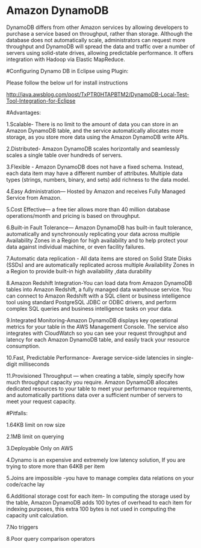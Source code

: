 
# Amazon DynamoDB


DynamoDB differs from other Amazon services by allowing developers to purchase a service based on throughput, rather than storage. Although the database does not automatically scale, 
administrators can request more throughput and DynamoDB will spread the data and traffic over a number of servers using solid-state drives, allowing predictable performance. It offers integration
with Hadoop via Elastic MapReduce.

#Configuring Dynamo DB in Eclipse using Plugin:

Please follow the below url for install instructions

http://java.awsblog.com/post/TxPTR0HTAPBTM2/DynamoDB-Local-Test-Tool-Integration-for-Eclipse

#Advantages:

1.Scalable- There is no limit to the amount of data you can store in an Amazon DynamoDB table, and the service automatically allocates more storage, as you store more data using the Amazon DynamoDB write APIs.

2.Distributed- Amazon DynamoDB scales horizontally and seamlessly scales a single table over hundreds of servers.

3.Flexible - Amazon DynamoDB does not have a fixed schema. Instead, each data item may have a different number of attributes. Multiple data types (strings, numbers, binary, and sets) add richness to the data model.

4.Easy Administration— Hosted by Amazon and receives Fully Managed Service from Amazon.

5.Cost Effective— a free tier allows more than 40 million database operations/month and pricing is based on throughput.

6.Built-in Fault Tolerance— Amazon DynamoDB has built-in fault tolerance, automatically and synchronously replicating your data across multiple Availability Zones in a Region for high availability and to help protect your data against individual machine, or even facility failures.

7.Automatic data replication - All data items are stored on Solid State Disks (SSDs) and are automatically replicated across multiple Availability Zones in a Region to provide built-in high availability ,data durability 

8.Amazon Redshift Integration-You can load data from Amazon DynamoDB tables into Amazon Redshift, a fully managed data warehouse service. You can connect to Amazon Redshift with a SQL client or business intelligence tool using standard PostgreSQL JDBC or ODBC drivers, and perform complex SQL queries and business intelligence tasks on your data.

9.Integrated Monitoring-Amazon DynamoDB displays key operational metrics for your table in the AWS Management Console. The service also integrates with CloudWatch so you can see your request throughput and latency for each Amazon DynamoDB table, and easily track your resource consumption.

10.Fast, Predictable Performance- Average service-side latencies in single-digit milliseconds

11.Provisioned Throughput — when creating a table, simply specify how much throughput capacity you require. Amazon DynamoDB allocates dedicated resources to your table to meet your performance requirements, and automatically partitions data over a sufficient number of servers to meet your request capacity.


#Pitfalls:

1.64KB limit on row size

2.1MB limit on querying

3.Deployable Only on AWS

4.Dynamo is an expensive and extremely low latency solution, If you are trying to store more than 64KB per item

5.Joins are impossible -you have to manage complex data relations on your code/cache lay

6.Additional storage cost for each item- In computing the storage used by the table, Amazon DynamoDB adds 100 bytes of overhead to each item for indexing purposes, this extra 100 bytes is not used in computing the capacity unit calculation.

7.No triggers 

8.Poor query comparison operators



